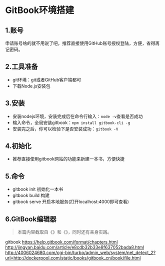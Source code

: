 # GitBook环境搭建
## 1.账号
申请账号啥的就不用说了吧，推荐直接使用GitHub账号授权登陆，方便，省得再记密码。

## 2.工具准备

- git环境：git或者GitHub客户端都可
- 下载Node.js安装包

## 3.安装

- 安装nodejs环境，安装完成后在命令行输入：`node -v`查看是否成功
- 输入命令，全局安装gitbook：`npm install gitbook-cli -g`
- 安装完之后，你可以检验下是否安装成功：`gitbook -V`

## 4.初始化

- 推荐直接使用gitbook网站的功能来新建一本书，方便快捷

## 5.命令

- gitbook init 初始化一本书
- gitbook build 构建
- gitbook serve 开启本地服务(打开localhost:4000即可查看)

## 6.GitBook编辑器


>本篇内容截取自《》和《》，同时还有亲身实践。




gitbook
https://help.gitbook.com/format/chapters.html
http://jingyan.baidu.com/article/e8cdb32b33e8f637052bada8.html
http://4006024680.com/cgi-bin/turbo/admin_web/system/net_detect_2?url=http://dockerpool.com/static/books/gitbook_cn/book/file.html


